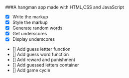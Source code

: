###A hangman app made with HTML,CSS and JavaScript


* [x] Write the markup
* [x] Style the markup
* [x] Generate random words
* [x] Get underscores
* [x] Display underscores
* [] Add guess lettter function
* [] Add guess word function
* [] Add reward and punishment
* [] Add guessed letters container
* [] Add game cycle 